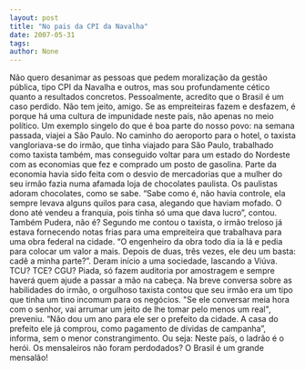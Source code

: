 ```yaml
---
layout: post
title: "No pais da CPI da Navalha"
date: 2007-05-31
tags: 
author: None
---
```

N&atilde;o quero desanimar as pessoas que pedem moraliza&ccedil;&atilde;o da gest&atilde;o p&uacute;blica, tipo CPI da Navalha e outros, mas sou profundamente c&eacute;tico quanto a resultados concretos.
Pessoalmente, acredito que o Brasil &eacute; um caso perdido. N&atilde;o tem jeito, amigo.
Se as empreiteiras fazem e desfazem, &eacute; porque h&aacute; uma cultura de impunidade neste pa&iacute;s, n&atilde;o apenas no meio pol&iacute;tico.
Um exemplo singelo do que &eacute; boa parte do nosso povo: na semana passada, viajei a S&atilde;o Paulo. No caminho do aeroporto para o hotel, o taxista vangloriava-se do irm&atilde;o, que tinha viajado para S&atilde;o Paulo, trabalhado como taxista tamb&eacute;m, mas conseguido voltar para um estado do Nordeste com as economias que fez e comprado um posto de gasolina. 
Parte da economia havia sido feita com o desvio de mercadorias que a mulher do seu irm&atilde;o fazia numa afamada loja de chocolates paulista. Os paulistas adoram chocolates, como se sabe. &ldquo;Sabe como &eacute;, n&atilde;o havia controle, ela sempre levava alguns quilos para casa, alegando que haviam mofado. O dono at&eacute; vendeu a franquia, pois tinha s&oacute; uma que dava lucro&rdquo;, contou. Tamb&eacute;m Pudera, n&atilde;o &eacute;?
Segundo me contou o taxista, o irm&atilde;o treloso j&aacute; estava fornecendo notas frias para uma empreiteira que trabalhava para uma obra federal na cidade. &ldquo;O engenheiro da obra todo dia ia l&aacute; e pedia para colocar um valor a mais. Depois de duas, tr&ecirc;s vezes, ele deu um basta: cad&ecirc; a minha parte?&rdquo;. Deram in&iacute;cio a uma sociedade, lascando a Vi&uacute;va. TCU? TCE? CGU? Piada, s&oacute; fazem auditoria por amostragem e sempre haver&aacute; quem ajude a passar a m&atilde;o na cabe&ccedil;a.
Na breve conversa sobre as habilidades do irm&atilde;o, o orgulhoso taxista contou que seu irm&atilde;o era um tipo que tinha um tino incomum para os neg&oacute;cios. &quot;Se ele conversar meia hora com o senhor, vai arrumar um jeito de lhe tomar pelo menos um real&quot;, preveniu.
&ldquo;N&atilde;o dou um ano para ele ser o prefeito da cidade. A casa do prefeito ele j&aacute; comprou, como pagamento de d&iacute;vidas de campanha&rdquo;, informa, sem o menor constrangimento. 
Ou seja: Neste pa&iacute;s, o ladr&atilde;o &eacute; o her&oacute;i. Os mensaleiros n&atilde;o foram perdodados? O Brasil &eacute; um grande mensal&atilde;o! 